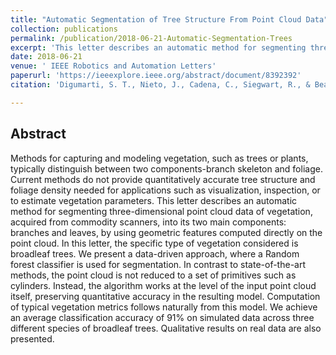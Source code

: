 ```yaml
---
title: "Automatic Segmentation of Tree Structure From Point Cloud Data"
collection: publications
permalink: /publication/2018-06-21-Automatic-Segmentation-Trees
excerpt: 'This letter describes an automatic method for segmenting three-dimensional point cloud data of vegetation, acquired from commodity scanners, into its two main components: branches and leaves, by using geometric features computed directly on the point cloud.'
date: 2018-06-21
venue: ' IEEE Robotics and Automation Letters'
paperurl: 'https://ieeexplore.ieee.org/abstract/document/8392392'
citation: 'Digumarti, S. T., Nieto, J., Cadena, C., Siegwart, R., & Beardsley, P. (2018). &quot;Automatic Segmentation of Tree Structure From Point Cloud Data.&quot; <i>IEEE Robotics and Automation Letters</i>, 3(4), pp. 3043-3050'

---
```

## Abstract
Methods for capturing and modeling vegetation, such as trees or plants, typically distinguish between two components-branch skeleton and foliage. Current methods do not provide quantitatively accurate tree structure and foliage density needed for applications such as visualization, inspection, or to estimate vegetation parameters. This letter describes an automatic method for segmenting three-dimensional point cloud data of vegetation, acquired from commodity scanners, into its two main components: branches and leaves, by using geometric features computed directly on the point cloud. In this letter, the specific type of vegetation considered is broadleaf trees. We present a data-driven approach, where a Random forest classifier is used for segmentation. In contrast to state-of-the-art methods, the point cloud is not reduced to a set of primitives such as cylinders. Instead, the algorithm works at the level of the input point cloud itself, preserving quantitative accuracy in the resulting model. Computation of typical vegetation metrics follows naturally from this model. We achieve an average classification accuracy of 91% on simulated data across three different species of broadleaf trees. Qualitative results on real data are also presented.